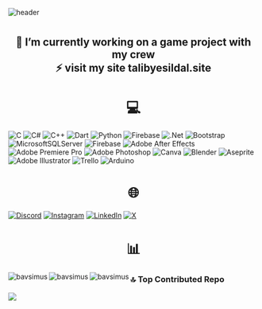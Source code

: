 ![header](https://capsule-render.vercel.app/api?type=waving&color=0:4a4e69,100:8d99ae&text=Hi,%20I%27m%20Talib!%20%F0%9F%91%8B&animation=scaleIn&height=200&&fontSize=24&fontAlignY=40&fontAlign=50&fontColor=FFFFFF)

# <h2 align="center">🔭 I’m currently working on a game project with my crew<br>⚡ visit my site talibyesildal.site</h2>

## <h1 align="center">💻</h1>
![C](https://img.shields.io/badge/c-%2300599C.svg?style=flat&logo=c&logoColor=white) ![C#](https://img.shields.io/badge/c%23-%23239120.svg?style=flat&logo=csharp&logoColor=white) ![C++](https://img.shields.io/badge/c++-%2300599C.svg?style=flat&logo=c%2B%2B&logoColor=white) ![Dart](https://img.shields.io/badge/dart-%230175C2.svg?style=flat&logo=dart&logoColor=white) ![Python](https://img.shields.io/badge/python-3670A0?style=flat&logo=python&logoColor=ffdd54) ![Firebase](https://img.shields.io/badge/firebase-%23039BE5.svg?style=flat&logo=firebase) ![.Net](https://img.shields.io/badge/.NET-5C2D91?style=flat&logo=.net&logoColor=white) ![Bootstrap](https://img.shields.io/badge/bootstrap-%238511FA.svg?style=flat&logo=bootstrap&logoColor=white) ![MicrosoftSQLServer](https://img.shields.io/badge/Microsoft%20SQL%20Server-CC2927?style=flat&logo=microsoft%20sql%20server&logoColor=white) ![Firebase](https://img.shields.io/badge/firebase-a08021?style=flat&logo=firebase&logoColor=ffcd34) ![Adobe After Effects](https://img.shields.io/badge/Adobe%20After%20Effects-9999FF.svg?style=flat&logo=Adobe%20After%20Effects&logoColor=white) ![Adobe Premiere Pro](https://img.shields.io/badge/Adobe%20Premiere%20Pro-9999FF.svg?style=flat&logo=Adobe%20Premiere%20Pro&logoColor=white) ![Adobe Photoshop](https://img.shields.io/badge/adobe%20photoshop-%2331A8FF.svg?style=flat&logo=adobe%20photoshop&logoColor=white) ![Canva](https://img.shields.io/badge/Canva-%2300C4CC.svg?style=flat&logo=Canva&logoColor=white) ![Blender](https://img.shields.io/badge/blender-%23F5792A.svg?style=flat&logo=blender&logoColor=white) ![Aseprite](https://img.shields.io/badge/Aseprite-FFFFFF?style=flat&logo=Aseprite&logoColor=#7D929E) ![Adobe Illustrator](https://img.shields.io/badge/adobe%20illustrator-%23FF9A00.svg?style=flat&logo=adobe%20illustrator&logoColor=white) ![Trello](https://img.shields.io/badge/Trello-%23026AA7.svg?style=flat&logo=Trello&logoColor=white) ![Arduino](https://img.shields.io/badge/-Arduino-00979D?style=flat&logo=Arduino&logoColor=white)
## <h1 align="center">🌐</h1>
[![Discord](https://img.shields.io/badge/Discord-%237289DA.svg?logo=discord&logoColor=white)](https://discord.gg/209384013645873162) [![Instagram](https://img.shields.io/badge/Instagram-%23E4405F.svg?logo=Instagram&logoColor=white)](https://instagram.com/talibyesildal) [![LinkedIn](https://img.shields.io/badge/LinkedIn-%230077B5.svg?logo=linkedin&logoColor=white)](https://linkedin.com/in/talibyesildal) [![X](https://img.shields.io/badge/X-black.svg?logo=X&logoColor=white)](https://x.com/talibyesildal) 


## <h1 align="center">📊</h1>
<p><img align="left" src="https://github-readme-stats.vercel.app/api?username=bavsimus&theme=shadow_green&hide_border=false&include_all_commits=true&count_private=false" alt="bavsimus" /></p>
<p><img align="left" src="https://github-readme-streak-stats.herokuapp.com/?user=bavsimus&theme=shadow_green&hide_border=false" alt="bavsimus" /></p>
<p><img align="left" src="https://github-readme-stats.vercel.app/api/top-langs/?username=bavsimus&theme=shadow_green&hide_border=false&include_all_commits=true&count_private=false&layout=compact" alt="bavsimus" /></p>


### 🔝 Top Contributed Repo
![](https://github-contributor-stats.vercel.app/api?username=bavsimus&limit=5&theme=shadow_green&combine_all_yearly_contributions=true)

<!-- Proudly created with GPRM ( https://gprm.itsvg.in ) -->